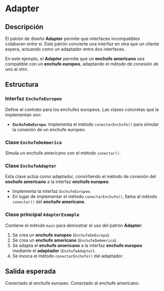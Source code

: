 # Adapter

## Descripción
El patrón de diseño **Adapter** permite que interfaces incompatibles colaboren entre sí. Este patrón convierte una interfaz en otra que un cliente espera, actuando como un adaptador entre dos interfaces.

En este ejemplo, el **Adapter** permite que un **enchufe americano** sea compatible con un **enchufe europeo**, adaptando el método de conexión de uno al otro.

## Estructura

### **Interfaz `EnchufeEuropeo`**
Define el contrato para los enchufes europeos. Las clases concretas que la implementan son:
- **`EnchufeDeEuropa`**: Implementa el método `conectarEnchufe()` para simular la conexión de un enchufe europeo.

### **Clase `EnchufeDeAmerica`**
Simula un enchufe americano con el método `conectar()`.

### **Clase `EnchufeAdapter`**
Esta clase actúa como adaptador, convirtiendo el método de conexión del **enchufe americano** a la interfaz **enchufe europeo**:
- Implementa la interfaz `EnchufeEuropeo`.
- En lugar de implementar el método `conectarEnchufe()`, llama al método `conectar()` del **enchufe americano**.

### **Clase principal `AdapterExample`**
Contiene el método `main` para demostrar el uso del patrón **Adapter**:
1. Se crea un **enchufe europeo** (`EnchufeDeEuropa`).
2. Se crea un **enchufe americano** (`EnchufeDeAmerica`).
3. Se adapta el **enchufe americano** a la interfaz **enchufe europeo** mediante el **adaptador** (`EnchufeAdapter`).
4. Se invoca el método `conectarEnchufe()` del adaptador.

## Salida esperada
Conectado al enchufe europeo.
Conectado al enchufe americano.


